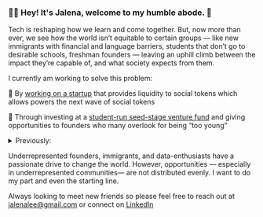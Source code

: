 ### 👋🏼 Hey! It's Jalena, welcome to my humble abode. 🌿

Tech is reshaping how we learn and come together. But, now more than ever, we see how the world isn’t equitable to certain groups — like new immigrants with financial and language barriers, students that don’t go to desirable schools, freshman founders — leaving an uphill climb between the impact they’re capable of, and what society expects from them.

I currently am working to solve this problem:

🚧 By [working on a startup](https://bitswap.network/) that provides liquidity to social tokens which allows powers the next wave of social tokens 

💸 Through investing at a [student-run seed-stage venture fund](http://frontrow.vc/) and giving opportunities to founders who many overlook for being “too young”

<details>
<summary>Previously:</summary> 
🛍️ Empowering [small businesses](www.shopify.ca/partners/blog/shopify-order-editing)so that they are able to deal with the unpredictable nature of eCommerce 
<break>
🎒By working at a [startup that builds a unique income share agreement](https://ursa.io/) to fund immigrants looking for higher education, without having to bear the financial burden.
</details>

Underrepresented founders, immigrants, and data-enthusiasts have a passionate drive to change the world. However, opportunities — especially in underrepresented communities— are not distributed evenly. I want to do my part and even the starting line. 

Always looking to meet new friends so please feel free to reach out at jalenalee@gmail.com or connect on [LinkedIn](https://www.linkedin.com/in/jalena-lee/)

<!--
**jalenalee/jalenalee** is a ✨ _special_ ✨ repository because its `README.md` (this file) appears on your GitHub profile.

Here are some ideas to get you started:

- 🔭 I’m currently working on ...
- 🌱 I’m currently learning ...
- 👯 I’m looking to collaborate on ...
- 🤔 I’m looking for help with ...
- 💬 Ask me about ...
- 📫 How to reach me: ...
- 😄 Pronouns: ...
- ⚡ Fun fact: ...
-->
